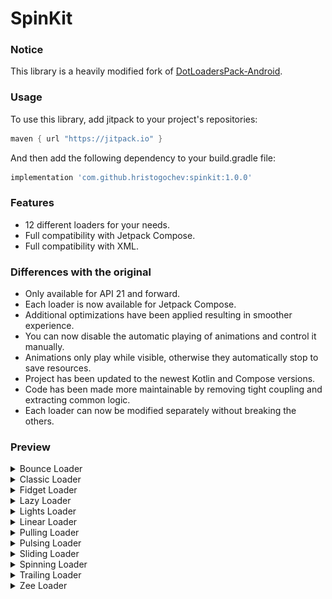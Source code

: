 # SpinKit

### Notice

This library is a heavily modified fork of
[DotLoadersPack-Android](https://github.com/agrawalsuneet/DotLoadersPack-Android).</br>

### Usage

To use this library, add jitpack to your project's repositories:

```groovy
maven { url "https://jitpack.io" }
```

And then add the following dependency to your build.gradle file:

```groovy
implementation 'com.github.hristogochev:spinkit:1.0.0'
```

### Features

* 12 different loaders for your needs.
* Full compatibility with Jetpack Compose.
* Full compatibility with XML.

### Differences with the original

* Only available for API 21 and forward.
* Each loader is now available for Jetpack Compose.
* Additional optimizations have been applied resulting in smoother experience.
* You can now disable the automatic playing of animations and control it manually.
* Animations only play while visible, otherwise they automatically stop to save resources.
* Project has been updated to the newest Kotlin and Compose versions.
* Code has been made more maintainable by removing tight coupling and extracting common logic.
* Each loader can now be modified separately without breaking the others.

### Preview

<details>
  <summary>Bounce Loader</summary>
<br>

![BounceLoader](./preview/bounceloader.gif)

#### Compose implementation

```kotlin
BounceLoader(
    ballRadius = 30.dp,
    ballColor = Color.Green,
    showShadow = true,
    shadowColor = Color.LightGray,
    animDuration = 1200
)
```

#### XML implementation

```xml

<com.hristogochev.spinkit.loaders.BounceLoader 
    android:layout_width="wrap_content"
    android:layout_height="wrap_content" 
    app:bounce_ballRadius="30dp"
    app:bounce_ballcolor="@color/green" 
    app:bounce_showShadow="true"
    app:bounce_shadowColor="@color/light_gray" 
    app:bounce_animDuration="1200" />
```

</details>


<details>
  <summary>Classic Loader</summary>
<br>

![ClassicLoader](./preview/classicloader.gif)

#### Compose implementation

```kotlin
ClassicLoader(
    activeColor = Color.Red,
    inactiveColor = Color.White,
    radius = 40.dp,
    dotRadius = 12.dp,
    animDuration = 200,
    showRunningShadow = true,
    firstShadowColor = Color.Green,
    secondShadowColor = Color.Blue
)
```

#### XML implementation

```xml

<com.hristogochev.spinkit.loaders.ClassicLoader 
    android:layout_width="wrap_content"
    android:layout_height="wrap_content" 
    app:classic_activeColor="@color/red"
    app:classic_inactiveColor="@color/white" 
    app:classic_radius="40dp" 
    app:classic_dotRadius="12dp"
    app:classic_animDuration="200"
    app:classic_showRunningShadow="true"
    app:classic_firstShadowColor="@color/green" 
    app:classic_secondShadowColor="@color/blue" />
```

</details>

<details>
  <summary>Fidget Loader</summary>
<br>

![FidgetLoader](./preview/fidgetloader.gif)

#### Compose implementation

```kotlin
FidgetLoader(
    dotRadius = 30.dp,
    drawOnlyStroke = true,
    strokeWidth = 8.dp,
    firstDotColor = Color.Red,
    secondDotColor = Color.Green,
    thirdDotColor = Color.Blue,
    distanceMultiplier = 4,
    animDuration = 500
)
```

#### XML implementation

```xml

<com.hristogochev.spinkit.loaders.FidgetLoader 
    android:layout_width="wrap_content"
    android:layout_height="wrap_content" 
    app:fidget_dotRadius="30dp"
    app:fidget_drawOnlyStroke="true" 
    app:fidget_strokeWidth="8dp"
    app:fidget_firstDotColor="@color/red" 
    app:fidget_secondDotColor="@color/green"
    app:fidget_thirdDotColor="@color/blue" 
    app:fidget_distanceMultiplier="4"
    app:fidget_animDuration="500" />
```

</details>

<details>
  <summary>Lazy Loader</summary>
<br>

![LazyLoader](./preview/lazyloader.gif)

#### Compose implementation

```kotlin
LazyLoader(
    spacing = 5.dp,
    dotRadius = 10.dp,
    firstDotColor = Color.Red,
    secondDotColor = Color.Green,
    thirdDotColor = Color.Blue,
    animDuration = 500,
    firstDotDelay = 100,
    secondDotDelay = 200,
)
```

#### XML implementation

```xml

<com.hristogochev.spinkit.loaders.LazyLoader 
    android:layout_width="wrap_content"
    android:layout_height="wrap_content" 
    app:lazy_spacing="5dp" 
    app:lazy_dotRadius="10dp"
    app:lazy_firstDotColor="@color/red" 
    app:lazy_secondDotColor="@color/green"
    app:lazy_thirdDotColor="@color/blue" 
    app:lazy_animDuration="500" 
    app:lazy_firstDotDelay="100"
    app:lazy_secondDotDelay="200" />
```

</details>

<details>
  <summary>Lights Loader</summary>
<br>

![LightsLoader](./preview/lightsloader.gif)

#### Compose implementation

```kotlin
LightsLoader(
    size = 4,
    spacing = 5.dp,
    dotRadius = 12.dp,
    dotColor = Color.Green
)
```

#### XML implementation

```xml

<com.hristogochev.spinkit.loaders.LightsLoader 
    android:layout_width="wrap_content"
    android:layout_height="wrap_content" 
    app:lights_size="4" 
    app:lights_spacing="5dp"
    app:lights_dotRadius="12dp" 
    app:lights_dotColor="@color/green" />
```

</details>

<details>
  <summary>Linear Loader</summary>
<br>

![LinearLoader](./preview/linearloader.gif)

#### Compose implementation

```kotlin
LinearLoader(
    activeColor = Color.LightGray,
    inactiveColor = Color.Gray,
    dotRadius = 6.dp,
    dotCount = 8,
    showRunningShadow = false,
    spacing = 6.dp,
    animDuration = 200,
    singleDirection = false,
    expandLeadingDot = true,
    expandedLeadingDotRadius = 10.dp
)
```

#### XML implementation

```xml

<com.hristogochev.spinkit.loaders.LinearLoader 
    android:layout_width="wrap_content"
    android:layout_height="wrap_content"
    app:linear_activeColor="@color/light_gray"
    app:linear_inactiveColor="@color/gray" 
    app:linear_dotRadius="6dp" 
    app:linear_dotCount="8"
    app:linear_showRunningShadow="false" 
    app:linear_spacing="6dp" 
    app:linear_animDuration="200"
    app:linear_singleDuration="false" 
    app:linear_expandLeadingDot="false"
    app:linear_expandLeadingDotRadius="10dp" />
```

</details>

<details>
  <summary>Pulling Loader</summary>
<br>

![PullingLoader](./preview/pullingloader.gif)

#### Compose implementation

```kotlin
PullingLoader(
    radius = 42.dp,
    dotRadius = 10.dp,
    dotColors = listOf(
        Color.Red,
        Color.Green,
        Color.Blue,
        Color.White,
        Color.White,
        Color.White,
        Color.White,
        Color.White
    ),
    animDuration = 2000,
)
```

#### XML implementation

```xml

<com.hristogochev.spinkit.loaders.PullingLoader 
    android:layout_width="wrap_content"
    android:layout_height="wrap_content"
    app:pulling_radius="42dp"
    app:pulling_dotRadius="10dp"
    app:pulling_dotColors="@array/dot_colors" 
    app:pulling_animDuration="2000" />
```

</details>

<details>
  <summary>Pulsing Loader</summary>
<br>

![PulsingLoader](./preview/pulsingloader.gif)

#### Compose implementation

```kotlin
PulsingLoader(
    dotRadius = 12.dp,
    dotColor = Color.Green,
    dotCount = 6,
    spacing = 4.dp,
    animDelay = 200,
    animDuration = 1000,
)
```

#### XML implementation

```xml

<com.hristogochev.spinkit.loaders.PulsingLoader 
    android:layout_width="wrap_content"
    android:layout_height="wrap_content"
    app:pulsing_dotRadius="12dp"
    app:pulsing_dotColor="@color/green" 
    app:pulsing_dotCount="6" 
    app:pulsing_spacing="4dp"
    app:pulsing_animDelay="200"
    app:pulsing_animDuration="1000" />
```

</details>

<details>
  <summary>Sliding Loader</summary>
<br>

![SlidingLoader](./preview/slidingloader.gif)

#### Compose implementation

```kotlin
SlidingLoader(
    dotRadius = 10.dp,
    firstDotColor = Color.Red,
    secondDotColor = Color.Green,
    thirdDotColor = Color.Blue,
    spacing = 6.dp,
    distanceToMove = 12,
    animDuration = 2000
)
```

#### XML implementation

```xml

<com.hristogochev.spinkit.loaders.SlidingLoader 
    android:layout_width="wrap_content"
    android:layout_height="wrap_content"
    app:sliding_dotRadius="10dp"
    app:sliding_firstDotColor="@color/red"
    app:sliding_secondDotColor="@color/green"
    app:sliding_thirdDotColor="@color/blue" 
    app:sliding_spacing="6dp"
    app:sliding_distanceToMove="12"
    app:sliding_animDuration="2000" />
```

</details>


<details>
  <summary>Spinning Loader</summary>
<br>

![SpinningLoader](./preview/spinningloader.gif)

#### Compose implementation

```kotlin
SpinningLoader(
    radius = 40.dp,
    dotRadius = 10.dp,
    dotColor = Color.Green,
    animDuration = 4000
)
```

#### XML implementation

```xml

<com.hristogochev.spinkit.loaders.SpinningLoader 
    android:layout_width="wrap_content"
    android:layout_height="wrap_content" 
    app:spinning_radius="40dp"
    app:spinning_dotRadius="10dp"
    app:spinning_dotColor="@color/green" 
    app:spinning_animDuration="4000" />
```

</details>

<details>
  <summary>Trailing Loader</summary>
<br>

![TrailingLoader](./preview/trailingloader.gif)

#### Compose implementation

```kotlin
TrailingLoader(
    radius = 40.dp,
    dotRadius = 10.dp,
    dotColor = Color.Green,
    dotTrailCount = 5,
    animDelay = 200,
    animDuration = 1200
)
```

#### XML implementation

```xml

<com.hristogochev.spinkit.loaders.TrailingLoader 
    android:layout_width="wrap_content"
    android:layout_height="wrap_content"
    app:trailing_radius="40dp"
    app:trailing_dotRadius="10dp"
    app:trailing_dotColor="@color/green"
    app:trailing_dotTrailCount="5" 
    app:trailing_animDelay="200"
    app:trailing_animDuration="1200" />
```

</details>

<details>
  <summary>Zee Loader</summary>
<br>

![ZeeLoader](./preview/zeeloader.gif)

#### Compose implementation

```kotlin
ZeeLoader(
    dotRadius = 24.dp,
    firstDotColor = Color.Green,
    secondDotColor = Color.Blue,
    distanceMultiplier = 4,
    animDuration = 300
)
```

#### XML implementation

```xml

<com.hristogochev.spinkit.loaders.ZeeLoader 
    android:layout_width="wrap_content"
    android:layout_height="wrap_content" 
    app:zee_dotRadius="24dp"
    app:zee_firstDotColor="@color/green"
    app:zee_secondDotColor="@color/blue"
    app:zee_distanceMultiplier="4"
    app:zee_animDuration="300" />
```

</details>